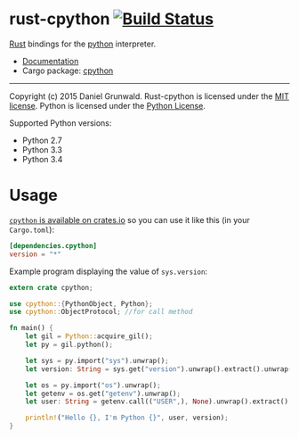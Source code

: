 rust-cpython [![Build Status](https://travis-ci.org/dgrunwald/rust-cpython.svg?branch=master)](https://travis-ci.org/dgrunwald/rust-cpython)
====================

[Rust](http://www.rust-lang.org/) bindings for the [python](https://www.python.org/) interpreter.

* [Documentation](http://dgrunwald.github.io/rust-cpython/doc/cpython/)
* Cargo package: [cpython](https://crates.io/crates/cpython)

---

Copyright (c) 2015 Daniel Grunwald.
Rust-cpython is licensed under the [MIT license](http://opensource.org/licenses/MIT).
Python is licensed under the [Python License](https://docs.python.org/2/license.html).

Supported Python versions:
* Python 2.7
* Python 3.3
* Python 3.4

# Usage

[`cpython` is available on crates.io](https://crates.io/crates/cpython) so you can use it like this (in your `Cargo.toml`):

```toml
[dependencies.cpython]
version = "*"
```

Example program displaying the value of `sys.version`:

```rust
extern crate cpython;

use cpython::{PythonObject, Python};
use cpython::ObjectProtocol; //for call method

fn main() {
    let gil = Python::acquire_gil();
    let py = gil.python();

    let sys = py.import("sys").unwrap();
    let version: String = sys.get("version").unwrap().extract().unwrap();

    let os = py.import("os").unwrap();
    let getenv = os.get("getenv").unwrap();
    let user: String = getenv.call(("USER",), None).unwrap().extract().unwrap();

    println!("Hello {}, I'm Python {}", user, version);
}
```

